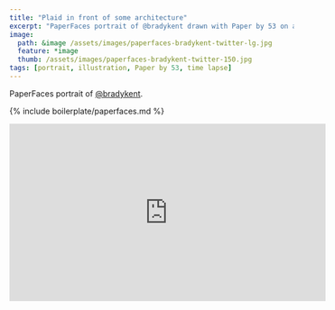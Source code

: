 ```yaml
---
title: "Plaid in front of some architecture"
excerpt: "PaperFaces portrait of @bradykent drawn with Paper by 53 on an iPad."
image: 
  path: &image /assets/images/paperfaces-bradykent-twitter-lg.jpg 
  feature: *image
  thumb: /assets/images/paperfaces-bradykent-twitter-150.jpg
tags: [portrait, illustration, Paper by 53, time lapse]
---
```


PaperFaces portrait of [@bradykent](http://twitter.com/bradykent).

{% include boilerplate/paperfaces.md %}

<iframe width="560" height="315" src="https://www.youtube.com/embed/M5Ya9B-a0Mk" frameborder="0"> </iframe>
